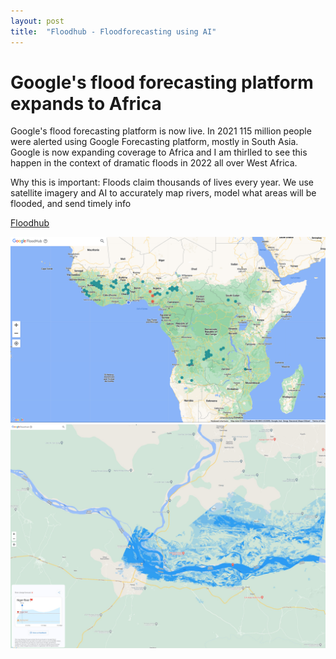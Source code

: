 ```yaml
---
layout: post
title:  "Floodhub - Floodforecasting using AI"
---
```


#  Google's flood forecasting platform expands to Africa

Google's flood forecasting platform is now live.
In 2021 115 million people were alerted using Google Forecasting platform, mostly in South Asia. 
Google is now expanding coverage to Africa and I am thirlled to see this happen in the context of dramatic floods in 2022 all over West Africa. 

Why this is important: Floods claim thousands of lives every year. We use satellite imagery and AI to accurately map rivers, model what areas will be flooded, and send timely info 

[Floodhub](https://sites.research.google/floods/?lat=16.130262012034756&lng=2.8125&zoom=3.6)


![floodhub](/assets/Floodhubmap.png)
![floodmap](/assets/Floodmap.jpeg)
